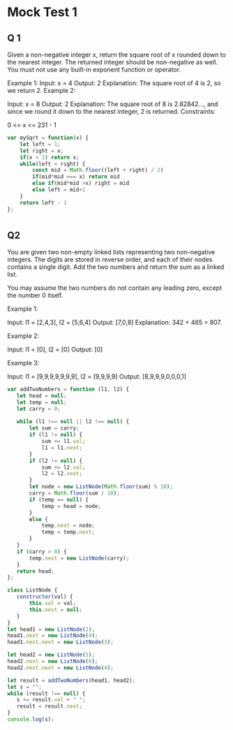 # Mock Test 1
## Q 1 
  Given a non-negative integer x, return the square root of x rounded down to the nearest integer. The returned integer should be non-negative as well. You must not use any built-in exponent function or operator. 

 Example 1:
Input: x = 4 Output: 2 Explanation: The square root of 4 is 2, so we return 2.
Example 2:

Input: x = 8 Output: 2 Explanation: The square root of 8 is 2.82842..., and since we round it down to the nearest integer, 2 is returned.
Constraints:

0 <= x <= 231 - 1
```js
var mySqrt = function(x) {
    let left = 1;
    let right = x;
    if(x < 2) return x;
    while(left < right) {
        const mid = Math.floor((left + right) / 2)
        if(mid*mid === x) return mid
        else if(mid*mid >x) right = mid
        else left = mid+1
    }
    return left - 1
};
```
#
## Q2 
You are given two non-empty linked lists representing two non-negative integers. The digits are stored in reverse order, and each of their nodes contains a single digit. Add the two numbers and return the sum as a linked list.

You may assume the two numbers do not contain any leading zero, except the number 0 itself.


Example 1:

Input: l1 = [2,4,3], l2 = [5,6,4] Output: [7,0,8]
Explanation: 342 + 465 = 807.

Example 2:

Input: l1 = [0], l2 = [0] Output: [0]

Example 3:

Input: l1 = [9,9,9,9,9,9,9], l2 = [9,9,9,9] Output: [8,9,9,9,0,0,0,1]

 ```js
 var addTwoNumbers = function (l1, l2) {
    let head = null;
    let temp = null;
    let carry = 0;
   
    while (l1 !== null || l2 !== null) {
        let sum = carry;
        if (l1 != null) {
            sum += l1.val;
            l1 = l1.next;
        }
        if (l2 != null) {
            sum += l2.val;
            l2 = l2.next;
        }
        let node = new ListNode(Math.floor(sum) % 10);
        carry = Math.floor(sum / 10);
        if (temp == null) {
            temp = head = node;
        }
        else {
            temp.next = node;
            temp = temp.next;
        }
    }
    if (carry > 0) {
        temp.next = new ListNode(carry);
    }
    return head;
};

class ListNode {
    constructor(val) {
        this.val = val;
        this.next = null;
    }
}
let head1 = new ListNode(2);
head1.next = new ListNode(4);
head1.next.next = new ListNode(3);

let head2 = new ListNode(5);
head2.next = new ListNode(6);
head2.next.next = new ListNode(4);

let result = addTwoNumbers(head1, head2);
let s = "";
while (result !== null) {
    s += result.val + " ";
    result = result.next;
}
console.log(s);
```
